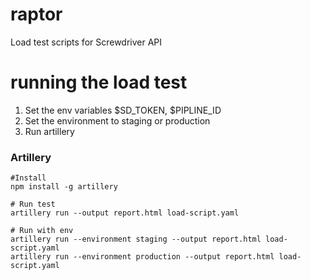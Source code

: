 # raptor
Load test scripts for Screwdriver API


# running the load test
1. Set the env variables $SD_TOKEN, $PIPLINE_ID
2. Set the environment to staging or production
3. Run artillery

### Artillery
```
#Install
npm install -g artillery

# Run test
artillery run --output report.html load-script.yaml

# Run with env
artillery run --environment staging --output report.html load-script.yaml
artillery run --environment production --output report.html load-script.yaml

```

